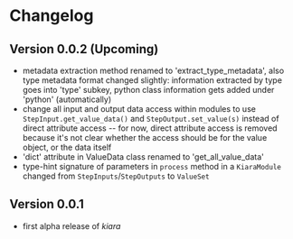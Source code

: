 # Changelog


## Version 0.0.2 (Upcoming)

- metadata extraction method renamed to 'extract_type_metadata', also type metadata format changed slightly: information extracted by type goes into 'type' subkey, python class information gets added under 'python' (automatically)
- change all input and output data access within modules to use ``StepInput.get_value_data()`` and ``StepOutput.set_value(s)`` instead of direct attribute access -- for now, direct attribute access is removed because it's not clear whether the access should be for the value object, or the data itself
- 'dict' attribute in ValueData class renamed to 'get_all_value_data'
- type-hint signature of parameters in ``process`` method in a ``KiaraModule`` changed from ``StepInputs``/``StepOutputs`` to ``ValueSet``

## Version 0.0.1

- first alpha release of *kiara*
